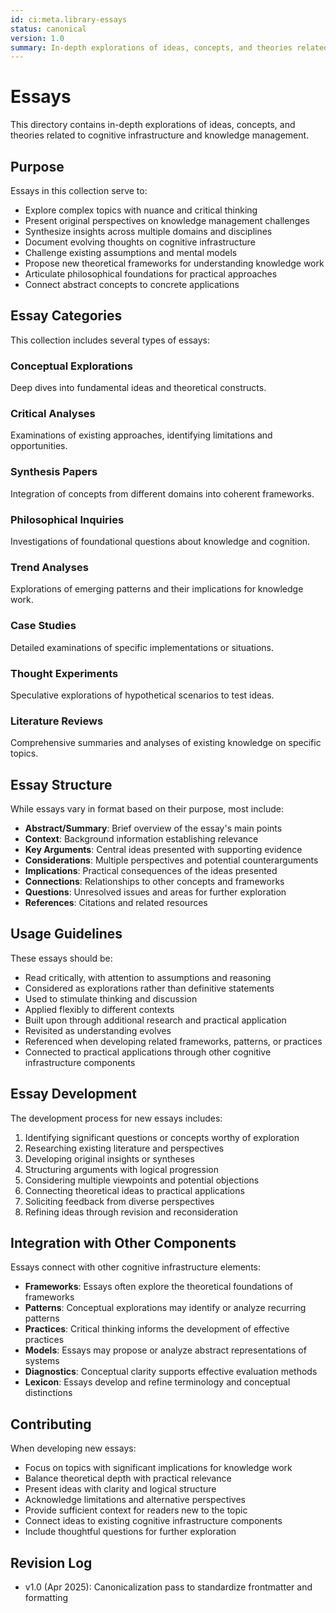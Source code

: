 ```yaml
---
id: ci:meta.library-essays
status: canonical
version: 1.0
summary: In-depth explorations of ideas, concepts, and theories related to cognitive infrastructure and knowledge management
---
```


# Essays

This directory contains in-depth explorations of ideas, concepts, and theories related to cognitive infrastructure and knowledge management.

## Purpose

Essays in this collection serve to:
- Explore complex topics with nuance and critical thinking
- Present original perspectives on knowledge management challenges
- Synthesize insights across multiple domains and disciplines
- Document evolving thoughts on cognitive infrastructure
- Challenge existing assumptions and mental models
- Propose new theoretical frameworks for understanding knowledge work
- Articulate philosophical foundations for practical approaches
- Connect abstract concepts to concrete applications

## Essay Categories

This collection includes several types of essays:

### Conceptual Explorations
Deep dives into fundamental ideas and theoretical constructs.

### Critical Analyses
Examinations of existing approaches, identifying limitations and opportunities.

### Synthesis Papers
Integration of concepts from different domains into coherent frameworks.

### Philosophical Inquiries
Investigations of foundational questions about knowledge and cognition.

### Trend Analyses
Explorations of emerging patterns and their implications for knowledge work.

### Case Studies
Detailed examinations of specific implementations or situations.

### Thought Experiments
Speculative explorations of hypothetical scenarios to test ideas.

### Literature Reviews
Comprehensive summaries and analyses of existing knowledge on specific topics.

## Essay Structure

While essays vary in format based on their purpose, most include:
- **Abstract/Summary**: Brief overview of the essay's main points
- **Context**: Background information establishing relevance
- **Key Arguments**: Central ideas presented with supporting evidence
- **Considerations**: Multiple perspectives and potential counterarguments
- **Implications**: Practical consequences of the ideas presented
- **Connections**: Relationships to other concepts and frameworks
- **Questions**: Unresolved issues and areas for further exploration
- **References**: Citations and related resources

## Usage Guidelines

These essays should be:
- Read critically, with attention to assumptions and reasoning
- Considered as explorations rather than definitive statements
- Used to stimulate thinking and discussion
- Applied flexibly to different contexts
- Built upon through additional research and practical application
- Revisited as understanding evolves
- Referenced when developing related frameworks, patterns, or practices
- Connected to practical applications through other cognitive infrastructure components

## Essay Development

The development process for new essays includes:
1. Identifying significant questions or concepts worthy of exploration
2. Researching existing literature and perspectives
3. Developing original insights or syntheses
4. Structuring arguments with logical progression
5. Considering multiple viewpoints and potential objections
6. Connecting theoretical ideas to practical applications
7. Soliciting feedback from diverse perspectives
8. Refining ideas through revision and reconsideration

## Integration with Other Components

Essays connect with other cognitive infrastructure elements:
- **Frameworks**: Essays often explore the theoretical foundations of frameworks
- **Patterns**: Conceptual explorations may identify or analyze recurring patterns
- **Practices**: Critical thinking informs the development of effective practices
- **Models**: Essays may propose or analyze abstract representations of systems
- **Diagnostics**: Conceptual clarity supports effective evaluation methods
- **Lexicon**: Essays develop and refine terminology and conceptual distinctions

## Contributing

When developing new essays:
- Focus on topics with significant implications for knowledge work
- Balance theoretical depth with practical relevance
- Present ideas with clarity and logical structure
- Acknowledge limitations and alternative perspectives
- Provide sufficient context for readers new to the topic
- Connect ideas to existing cognitive infrastructure components
- Include thoughtful questions for further exploration

## Revision Log

- v1.0 (Apr 2025): Canonicalization pass to standardize frontmatter and formatting 